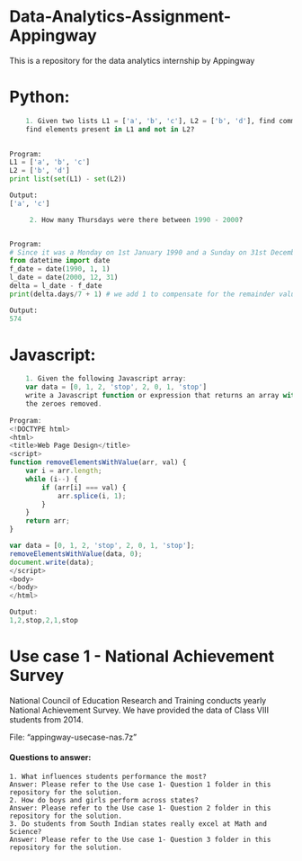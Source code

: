 # Data-Analytics-Assignment-Appingway
This is a repository for the data analytics internship by Appingway

# Python: 
```python
    1. Given two lists L1 = ['a', 'b', 'c'], L2 = ['b', 'd'], find common elements, 
    find elements present in L1 and not in L2?
    

Program:
L1 = ['a', 'b', 'c']
L2 = ['b', 'd']
print list(set(L1) - set(L2))

Output:
['a', 'c']
```


```python
     2. How many Thursdays were there between 1990 - 2000?


Program:
# Since it was a Monday on 1st January 1990 and a Sunday on 31st December 2000
from datetime import date
f_date = date(1990, 1, 1)
l_date = date(2000, 12, 31)
delta = l_date - f_date
print(delta.days/7 + 1) # we add 1 to compensate for the remainder value

Output:
574
```
# Javascript:
```javascript
    1. Given the following Javascript array:
    var data = [0, 1, 2, 'stop', 2, 0, 1, 'stop']
    write a Javascript function or expression that returns an array with just
    the zeroes removed.
    
Program:
<!DOCTYPE html>
<html>
<title>Web Page Design</title>
<script>
function removeElementsWithValue(arr, val) {
    var i = arr.length;
    while (i--) {
        if (arr[i] === val) {
            arr.splice(i, 1);
        }
    }
    return arr;
}

var data = [0, 1, 2, 'stop', 2, 0, 1, 'stop'];
removeElementsWithValue(data, 0);
document.write(data);
</script>
<body>
</body>
</html>

Output:
1,2,stop,2,1,stop
```

# Use case 1 - National Achievement Survey
National Council of Education Research and Training conducts yearly National Achievement Survey. We have provided the data of Class VIII students from 2014. 

File: “appingway-usecase-nas.7z”
#### Questions to answer:

    1. What influences students performance the most?
    Answer: Please refer to the Use case 1- Question 1 folder in this repository for the solution.
    2. How do boys and girls perform across states?
    Answer: Please refer to the Use case 1- Question 2 folder in this repository for the solution.
    3. Do students from South Indian states really excel at Math and Science?
    Answer: Please refer to the Use case 1- Question 3 folder in this repository for the solution.
